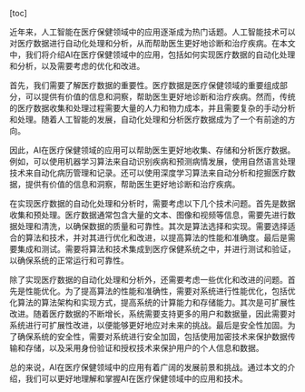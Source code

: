
[toc]                    
                
                
近年来，人工智能在医疗保健领域中的应用逐渐成为热门话题。人工智能技术可以对医疗数据进行自动化处理和分析，从而帮助医生更好地诊断和治疗疾病。在本文中，我们将介绍AI在医疗保健领域中的应用，包括如何实现医疗数据的自动化处理和分析，以及需要考虑的优化和改进。

首先，我们需要了解医疗数据的重要性。医疗数据是医疗保健领域的重要组成部分，可以提供有价值的信息和洞察，帮助医生更好地诊断和治疗疾病。然而，传统的医疗数据收集和处理过程需要大量的人力和物力成本，并且需要复杂的手动分析和处理。随着人工智能的发展，自动化处理和分析医疗数据成为了一个有前途的方向。

因此，AI在医疗保健领域的应用可以帮助医生更好地收集、存储和分析医疗数据。例如，可以使用机器学习算法来自动识别疾病和预测病情发展，使用自然语言处理技术来自动化病历管理和记录。还可以使用深度学习算法来自动分析和挖掘医疗数据，提供有价值的信息和洞察，帮助医生更好地诊断和治疗疾病。

在实现医疗数据的自动化处理和分析时，需要考虑以下几个技术问题。首先是数据收集和预处理。医疗数据通常包含大量的文本、图像和视频等信息，需要先进行数据处理和清洗，以确保数据的质量和可靠性。其次是算法选择和实现。需要选择适合的算法和技术，并对其进行优化和改进，以提高算法的性能和准确度。最后是需要集成和测试。需要将算法和技术集成到医疗保健系统之中，并进行测试和验证，以确保系统的正常运行和可靠性。

除了实现医疗数据的自动化处理和分析外，还需要考虑一些优化和改进的问题。首先是性能优化。为了提高算法的性能和准确性，需要对系统进行性能优化，包括优化算法的算法架构和实现方式，提高系统的计算能力和存储能力。其次是可扩展性改进。随着医疗数据的不断增长，系统需要支持更多的用户和数据量，因此需要对系统进行可扩展性改进，以便能够更好地应对未来的挑战。最后是安全性加固。为了确保系统的安全性，需要对系统进行安全加固，包括使用加密技术来保护数据传输和存储，以及采用身份验证和授权技术来保护用户的个人信息和数据。

总的来说，AI在医疗保健领域中的应用有着广阔的发展前景和挑战。通过本文的介绍，我们可以更好地理解和掌握AI在医疗保健领域中的应用和技术。

